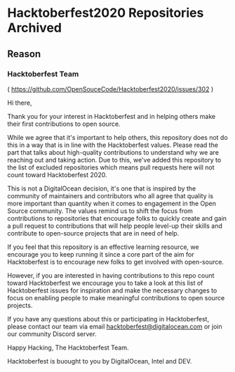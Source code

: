 # Hacktoberfest2020 Repositories Archived 

## Reason
### Hacktoberfest Team 
( https://github.com/OpenSouceCode/Hacktoberfest2020/issues/302 )

Hi there,

Thank you for your interest in Hacktoberfest and in helping others make their first contributions to open source.

While we agree that it's important to help others, this repository does not do this in a way that is in line with the Hacktoberfest values. Please read the part that talks about high-quality contributions to understand why we are reaching out and taking action. Due to this, we've added this repository to the list of excluded repositories which means pull requests here will not count toward Hacktoberfest 2020.

This is not a DigitalOcean decision, it's one that is inspired by the community of maintainers and contributors who all agree that quality is more important than quantity when it comes to engagement in the Open Source community. The values remind us to shift the focus from contributions to repositories that encourage folks to quickly create and gain a pull request to contributions that will help people level-up their skills and contribute to open-source projects that are in need of help.

If you feel that this repository is an effective learning resource, we encourage you to keep running it since a core part of the aim for Hacktoberfest is to encourage new folks to get involved with open-source.

However, if you are interested in having contributions to this repo count toward Hacktoberfest we encourage you to take a look at this list of Hacktoberfest issues for inspiration and make the necessary changes to focus on enabling people to make meaningful contributions to open source projects.

If you have any questions about this or participating in Hacktoberfest, please contact our team via email hacktoberfest@digitalocean.com or join our community Discord server.

Happy Hacking,
The Hacktoberfest Team.

Hacktoberfest is buought to you by DigitalOcean, Intel and DEV.

